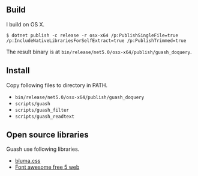 ## Build

I build on OS X.

```
$ dotnet publish -c release -r osx-x64 /p:PublishSingleFile=true /p:IncludeNativeLibrariesForSelfExtract=true /p:PublishTrimmed=true
```

The result binary is at `bin/release/net5.0/osx-x64/publish/guash_doquery`.

## Install

Copy following files to directory in PATH.

- `bin/release/net5.0/osx-x64/publish/guash_doquery`
- `scripts/guash`
- `scripts/guash_filter`
- `scripts/guash_readtext`

## Open source libraries

Guash use following libraries.

- [bluma.css](https://bulma.io/)
- [Font awesome free 5 web](https://fontawesome.com/) 
